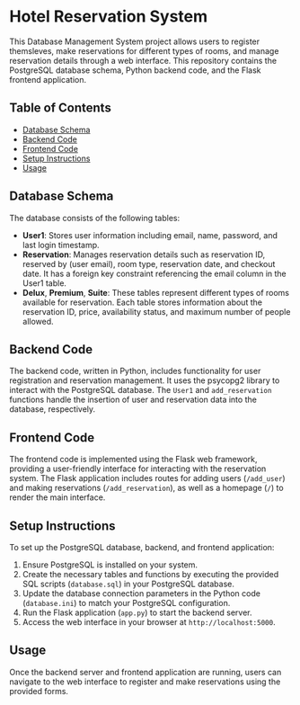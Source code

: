 # Hotel Reservation System

This Database Management System project allows users to register themsleves, make reservations for different types of rooms, and manage reservation details through a web interface. This repository contains the PostgreSQL database schema, Python backend code, and the Flask frontend application. 

## Table of Contents

- [Database Schema](#database-schema)
- [Backend Code](#backend-code)
- [Frontend Code](#frontend-code)
- [Setup Instructions](#setup-instructions)
- [Usage](#usage)


## Database Schema

The database consists of the following tables:

- **User1**: Stores user information including email, name, password, and last login timestamp.
- **Reservation**: Manages reservation details such as reservation ID, reserved by (user email), room type, reservation date, and checkout date. It has a foreign key constraint referencing the email column in the User1 table.
- **Delux**, **Premium**, **Suite**: These tables represent different types of rooms available for reservation. Each table stores information about the reservation ID, price, availability status, and maximum number of people allowed.

## Backend Code

The backend code, written in Python, includes functionality for user registration and reservation management. It uses the psycopg2 library to interact with the PostgreSQL database. The `User1` and `add_reservation` functions handle the insertion of user and reservation data into the database, respectively.

## Frontend Code

The frontend code is implemented using the Flask web framework, providing a user-friendly interface for interacting with the reservation system. The Flask application includes routes for adding users (`/add_user`) and making reservations (`/add_reservation`), as well as a homepage (`/`) to render the main interface.

## Setup Instructions

To set up the PostgreSQL database, backend, and frontend application:

1. Ensure PostgreSQL is installed on your system.
2. Create the necessary tables and functions by executing the provided SQL scripts (`database.sql`) in your PostgreSQL database.
3. Update the database connection parameters in the Python code (`database.ini`) to match your PostgreSQL configuration.
4. Run the Flask application (`app.py`) to start the backend server.
5. Access the web interface in your browser at `http://localhost:5000`.

## Usage

Once the backend server and frontend application are running, users can navigate to the web interface to register and make reservations using the provided forms.




